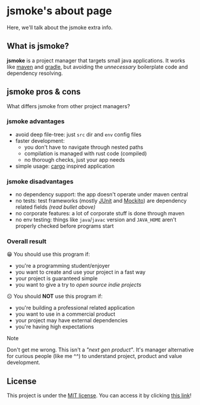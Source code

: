 jsmoke's about page
===================

Here, we'll talk about the jsmoke extra info.

## What is jsmoke?

**jsmoke** is a project manager that targets small java applications.
It works like [maven] and [gradle], but avoiding the _unnecessary_
boilerplate code and dependency resolving.

[maven]: https://maven.apache.org/
[gradle]: https://gradle.org/

## jsmoke pros & cons

What differs jsmoke from other project managers?

### jsmoke advantages

- avoid deep file-tree: just `src` dir and `env` config files
- faster development:
  - you don't have to navigate through nested paths
  - compilation is managed with rust code (compiled)
  - no thorough checks, just your app needs
- simple usage: [cargo] inspired application

[cargo]: https://github.com/rust-lang/cargo

### jsmoke disadvantages

- no dependency support: the app doesn't operate under maven central
- no tests: test frameworks (mostly [JUnit] and [Mockito]) are
  dependency related fields _(read bullet above)_
- no corporate features: a lot of corporate stuff is done through
  maven
- no env testing: things like `java`/`javac` version and `JAVA_HOME`
   aren't properly checked before programs start

[JUnit]: https://junit.org/
[Mockito]: https://site.mockito.org/

### Overall result

😁 You should use this program if:

- you're a programming student/enjoyer
- you want to create and use your project in a fast way
- your project is guaranteed simple
- you want to give a try to _open source indie projects_

☹️ You should **NOT** use this program if:

- you're building a professional related application
- you want to use in a commercial product
- your project may have external dependencies
- you're having high expectations

> [!NOTE]
>
> Don't get me wrong. This isn't a _"next gen product"_. It's manager
> alternative for curious people (like me ^^) to understand project,
> product and value development.

## License

This project is under the [MIT license]. You can access it by clicking
[this link](https://github.com/nasccped/jsmoke/blob/main/LICENSE)!

[MIT license]: https://opensource.org/license/mit

